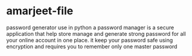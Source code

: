 # amarjeet-file
password generator  use in python  a password manager is a secure application that help store manage and generate strong password for all your online account in one place. it keep your password safe using encryption and requires you to remember only one master password
